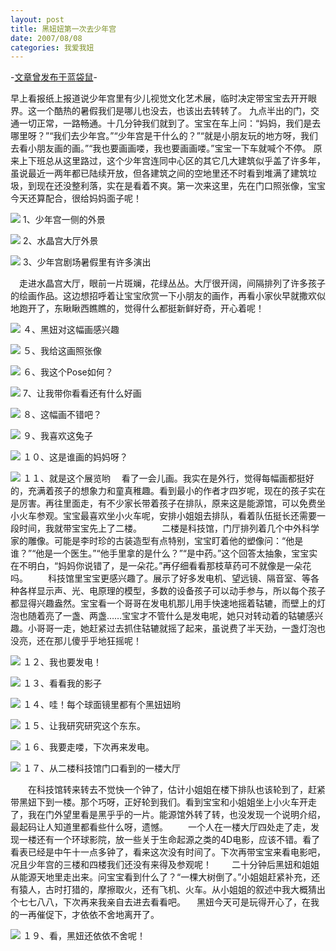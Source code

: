 ```yaml
---
layout: post
title: 黑妞妞第一次去少年宫
date: 2007/08/08
categories: 我爱我妞
---
```


-[文章曾发布于蓝袋鼠](http://landaishu.hi2net.com/home/blog_read.asp?id=4175&blogid=37149)-




 早上看报纸上报道说少年宫里有少儿视觉文化艺术展，临时决定带宝宝去开开眼界。这一个酷热的暑假我们是哪儿也没去，也该出去转转了。
 九点半出的门，交通一切正常，一路畅通。十几分钟我们就到了。宝宝在车上问：“妈妈，我们是去哪里呀？”“我们去少年宫。”“少年宫是干什么的？”“就是小朋友玩的地方呀，我们去看小朋友画的画。”“我也要画画喽，我也要画画喽。”宝宝一下车就喊个不停。
 原来上下班总从这里路过，这个少年宫连同中心区的其它几大建筑似乎盖了许多年，虽说最近一两年都已陆续开放，但各建筑之间的空地里还不时看到堆满了建筑垃圾，到现在还没整利落，实在是看着不爽。第一次来这里，先在门口照张像，宝宝今天还算配合，很给妈妈面子呢！

![](http://heiniuniu-static.wusisu.com/heiniuniu_uploads/upload2007a/200788111359242.jpg)
1、少年宫一侧的外景

![](http://heiniuniu-static.wusisu.com/heiniuniu_uploads/upload2007a/20078811158624.jpg)
2、水晶宫大厅外景

![](http://heiniuniu-static.wusisu.com/heiniuniu_uploads/upload2007a/20078811175285.jpg)
3、少年宫剧场暑假里有许多演出

 　走进水晶宫大厅，眼前一片斑斓，花绿丛丛。大厅很开阔，间隔排列了许多孩子的绘画作品。这边想招呼着让宝宝欣赏一下小朋友的画作，再看小家伙早就撒欢似地跑开了，东瞅瞅西瞧瞧的，觉得什么都挺新鲜好奇，开心着呢！

![](http://heiniuniu-static.wusisu.com/heiniuniu_uploads/upload2007a/20078811204974.jpg)
４、黑妞对这幅画感兴趣

![](http://heiniuniu-static.wusisu.com/heiniuniu_uploads/upload2007a/200788112911245.jpg)
５、我给这画照张像


![](http://heiniuniu-static.wusisu.com/heiniuniu_uploads/upload2007a/200788112246199.jpg)
６、我这个Pose如何？

![](http://heiniuniu-static.wusisu.com/heiniuniu_uploads/upload2007a/200788112518508.jpg)
7、让我带你看看还有什么好画

![](http://heiniuniu-static.wusisu.com/heiniuniu_uploads/upload2007a/200788113038493.jpg)
８、这幅画不错吧？


![](http://heiniuniu-static.wusisu.com/heiniuniu_uploads/upload2007a/20078811321225.jpg)
９、我喜欢这兔子

![](http://heiniuniu-static.wusisu.com/heiniuniu_uploads/upload2007a/20078811373751.jpg)
１０、这是谁画的妈妈呀？

![](http://heiniuniu-static.wusisu.com/heiniuniu_uploads/upload2007a/20078811403896.jpg)
１１、就是这个展览哟
 　看了一会儿画。我实在是外行，觉得每幅画都挺好的，充满着孩子的想象力和童真稚趣。看到最小的作者才四岁呢，现在的孩子实在是厉害。再往里面走，有不少家长带着孩子在排队，原来这是能源馆，可以免费坐小火车参观。宝宝最喜欢坐小火车呢，安排小姐姐去排队，看着队伍挺长还需要一段时间，我就带宝宝先上了二楼。
　　二楼是科技馆，门厅排列着几个中外科学家的雕像。可能是李时珍的古装造型有点特别，宝宝盯着他的塑像问：“他是谁？”“他是一个医生。”“他手里拿的是什么？”“是中药。”这个回答太抽象，宝宝实在不明白，“妈妈你说错了，是一朵花。”再仔细看看那枝草药可不就像是一朵花吗。
　　科技馆里宝宝更感兴趣了。展示了好多发电机、望远镜、隔音室、等各种各样显示声、光、电原理的模型，多数的设备孩子可以动手参与，所以每个孩子都显得兴趣盎然。宝宝看一个哥哥在发电机那儿用手快速地摇着轱辘，而壁上的灯泡也随着亮了一盏、两盏……宝宝才不管什么是发电呢，她只对转动着的轱辘感兴趣。小哥哥一走，她赶紧过去抓住轱辘就摇了起来，虽说费了半天劲，一盏灯泡也没亮，还在那儿傻乎乎地狂摇呢！

![](http://heiniuniu-static.wusisu.com/heiniuniu_uploads/upload2007a/200788114445369.jpg)
１２、我也要发电！

![](http://heiniuniu-static.wusisu.com/heiniuniu_uploads/upload2007a/200788114621868.jpg)
１３、看看我的影子

![](http://heiniuniu-static.wusisu.com/heiniuniu_uploads/upload2007a/200788114727784.jpg)
１４、哇！每个球面镜里都有个黑妞妞哟

![](http://heiniuniu-static.wusisu.com/heiniuniu_uploads/upload2007a/200788114944301.jpg)
１５、让我研究研究这个东东。

![](http://heiniuniu-static.wusisu.com/heiniuniu_uploads/upload2007a/200788115822391.jpg)
１６、我要走喽，下次再来发电。

![](http://heiniuniu-static.wusisu.com/heiniuniu_uploads/upload2007a/20078812310830.jpg)
１７、从二楼科技馆门口看到的一楼大厅

　　在科技馆转来转去不觉快一个钟了，估计小姐姐在楼下排队也该轮到了，赶紧带黑妞下到一楼。那个巧呀，正好轮到我们。看到宝宝和小姐姐坐上小火车开走了，我在门外望里看是黑乎乎的一片。能源馆外转了转，也没发现一个说明介绍，最起码让人知道里都看些什么呀，遗憾。
　　一个人在一楼大厅四处走了走，发现一楼还有一个环球影院，放一些关于生命起源之类的4D电影，应该不错。看了看表已经是中午十一点多钟了，看来这次没有时间了。下次再带宝宝来看电影吧，况且少年宫的三楼和四楼我们还没有来得及参观呢！
　　二十分钟后黑妞和姐姐从能源天地里走出来。问宝宝看到什么了？“一棵大树倒了。”小姐姐赶紧补充，还有猿人，古时打猎的，摩擦取火，还有飞机、火车。从小姐姐的叙述中我大概猜出个七七八八，下次再来我亲自去进去看看吧。
 　黑妞今天可是玩得开心了，在我的一再催促下，才依依不舍地离开了。

![](http://heiniuniu-static.wusisu.com/heiniuniu_uploads/upload2007a/2007881274803.jpg)
１９、看，黑妞还依依不舍呢！
